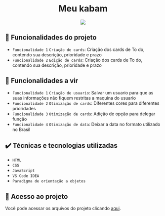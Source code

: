 <h1 align="center"> Meu kabam </h1> 

<p align="center">
<img loading="lazy" src="http://img.shields.io/static/v1?label=STATUS&message=EM%20DESENVOLVIMENTO&color=GREEN&style=for-the-badge"/>
</p>

## 🔨 Funcionalidades do projeto

- `Funcionalidade 1` `Criação de cards`: Criação dos cards de To do, contendo sua descrição, prioridade e prazo
- `Funcionalidade 2` `Edição de cards`: Criação dos cards de To do, contendo sua descrição, prioridade e prazo


## 🔨 Funcionalidades a vir

- `Funcionalidade 1` `Criação de usuario`: Salvar um usuario para que as suas informações não fiquem restritas a maquina do usuario 
- `Funcionalidade 2` `Otimização de cards`: Diferentes cores para diferentes prioridades
- `Funcionalidade 3` `Otimização de cards`: Adição de opção para delegar função
- `Funcionalidade 4` `Otimização de data`: Deixar a data no formato utilizado no Brasil

## ✔️ Técnicas e tecnologias utilizadas

- ``HTML``
- ``CSS``
- ``JavaScript``
- ``VS Code IDEA``
- ``Paradigma de orientação a objetos``

## 📁 Acesso ao projeto
Você pode acessar os arquivos do projeto clicando [aqui](https://raiellgod.github.io/Kanbam/).
